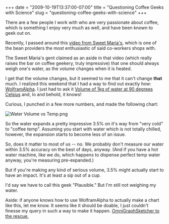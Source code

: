 +++
date = "2009-10-19T13:37:00-07:00"
title = "Questioning Coffee Geeks with Science"
slug = "questioning-coffee-geeks-with-science"
+++


There are a few people I work with who are very passionate about coffee, which is something I enjoy very much as well, and have been known to geek out on.

Recently, I passed around this [video from Sweet Maria's](http://picasaweb.google.com/lh/photo/ud1WWrBF2BOHnAl8FvvSyQ?feat=embedwebsite), which is one of the bean providers the most enthusiastic of said co-workers shops with.

The Sweet Maria's gent claimed as an aside in that video (which really raises the bar on coffee geekery, truly impressive) that one should always weigh one's water, as the volume changes when it is heated.

I get that the volume changes, but it seemed to me that it can't change **that** much. I realized this weekend that I had a way to find out exactly how: [WolframAlpha](http://www.wolframalpha.com/). I just had to ask it [Volume of 1kg of water at 90 degrees Celsius](http://www.wolframalpha.com/input/?i=volume+of+1kg+of+water+at+90+degrees+celsius) and, lo and behold, it knows!

Curious, I punched in a few more numbers, and made the following chart: 

![Water Volume vs Temp.png](/images/Water-Volume-vs-Temp.png)

So the water expands a pretty impressive 3.5% on it's way from "very cold" to "coffee temp". Assuming you start with water which is not totally chilled, however, the expansion starts to become less of an issue.

So, does it matter to most of us -- no. We probably don't measure our water within 3.5% accuracy on the best of days, anyway. (And if you have a hot water machine, like we do, which happens to dispense perfect temp water anyway, you're measuring pre-expanded.)

But if you're making any kind of serious volume, 3.5% might actually start to have an impact. It's at least a sip out of a cup.

I'd say we have to call this geek "Plausible." But I'm still not weighing my water.

Aside: if anyone knows how to use WolframAlpha to actually make a chart like this, let me know. It seems like it should be doable, I just couldn't finesse my query in such a way to make it happen. [OmniGraphSketcher to the rescue.](http://www.omnigroup.com/applications/omnigraphsketcher/)
